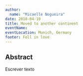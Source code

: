 ```yaml
---
author:
  name: "Micaelle Nogueira"
date: 2018-04-19
title: Moved to another continent
eventName:
eventLocation: Munich, Germany  
footer: Fell in love
---
```


## Abstract

Escrever texto